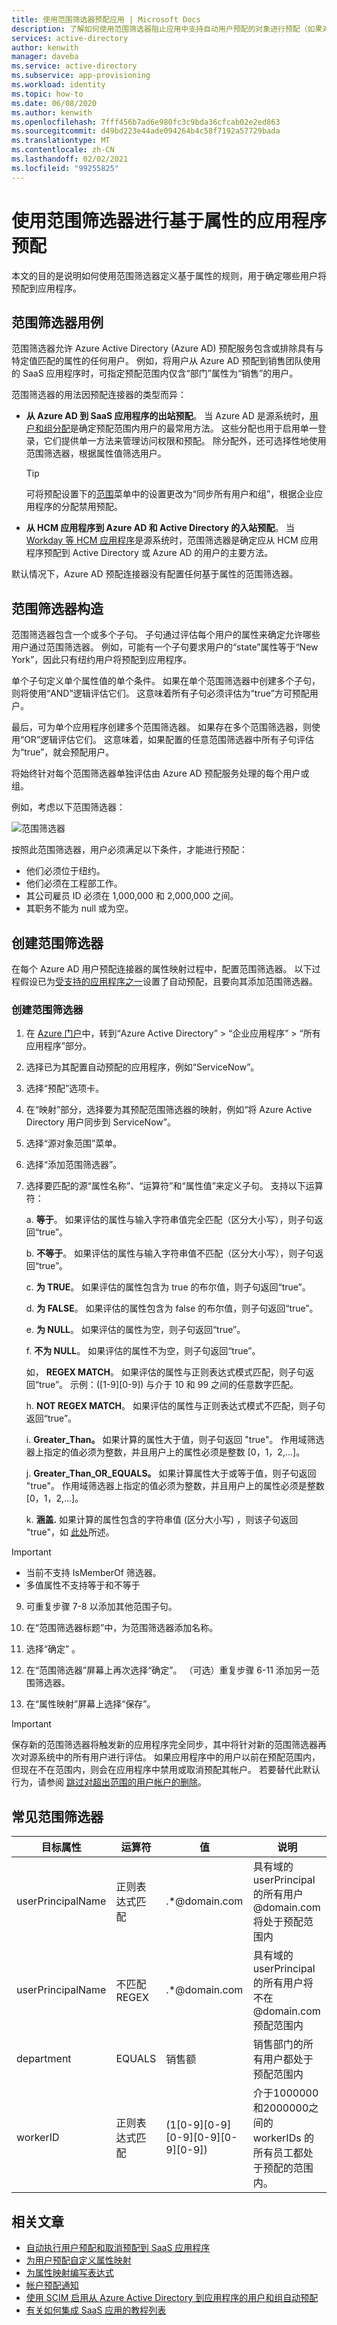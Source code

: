 ```yaml
---
title: 使用范围筛选器预配应用 | Microsoft Docs
description: 了解如何使用范围筛选器阻止应用中支持自动用户预配的对象进行预配（如果对象不满足业务要求）。
services: active-directory
author: kenwith
manager: daveba
ms.service: active-directory
ms.subservice: app-provisioning
ms.workload: identity
ms.topic: how-to
ms.date: 06/08/2020
ms.author: kenwith
ms.openlocfilehash: 7fff456b7ad6e980fc3c9bda36cfcab02e2ed863
ms.sourcegitcommit: d49bd223e44ade094264b4c58f7192a57729bada
ms.translationtype: MT
ms.contentlocale: zh-CN
ms.lasthandoff: 02/02/2021
ms.locfileid: "99255825"
---
```

# <a name="attribute-based-application-provisioning-with-scoping-filters"></a>使用范围筛选器进行基于属性的应用程序预配
本文的目的是说明如何使用范围筛选器定义基于属性的规则，用于确定哪些用户将预配到应用程序。

## <a name="scoping-filter-use-cases"></a>范围筛选器用例

范围筛选器允许 Azure Active Directory (Azure AD) 预配服务包含或排除具有与特定值匹配的属性的任何用户。 例如，将用户从 Azure AD 预配到销售团队使用的 SaaS 应用程序时，可指定预配范围内仅含“部门”属性为“销售”的用户。

范围筛选器的用法因预配连接器的类型而异：

* **从 Azure AD 到 SaaS 应用程序的出站预配**。 当 Azure AD 是源系统时，[用户和组分配](../manage-apps/assign-user-or-group-access-portal.md)是确定预配范围内用户的最常用方法。 这些分配也用于启用单一登录，它们提供单一方法来管理访问权限和预配。 除分配外，还可选择性地使用范围筛选器，根据属性值筛选用户。

    >[!TIP]
    > 可将预配设置下的[范围](../app-provisioning/user-provisioning.md#how-do-i-set-up-automatic-provisioning-to-an-application)菜单中的设置更改为“同步所有用户和组”，根据企业应用程序的分配禁用预配。 

* **从 HCM 应用程序到 Azure AD 和 Active Directory 的入站预配**。 当 [Workday 等 HCM 应用程序](../saas-apps/workday-tutorial.md)是源系统时，范围筛选器是确定应从 HCM 应用程序预配到 Active Directory 或 Azure AD 的用户的主要方法。

默认情况下，Azure AD 预配连接器没有配置任何基于属性的范围筛选器。 

## <a name="scoping-filter-construction"></a>范围筛选器构造

范围筛选器包含一个或多个子句。 子句通过评估每个用户的属性来确定允许哪些用户通过范围筛选器。 例如，可能有一个子句要求用户的“state”属性等于“New York”，因此只有纽约用户将预配到应用程序。 

单个子句定义单个属性值的单个条件。 如果在单个范围筛选器中创建多个子句，则将使用“AND”逻辑评估它们。 这意味着所有子句必须评估为“true”方可预配用户。

最后，可为单个应用程序创建多个范围筛选器。 如果存在多个范围筛选器，则使用“OR”逻辑评估它们。 这意味着，如果配置的任意范围筛选器中所有子句评估为“true”，就会预配用户。

将始终针对每个范围筛选器单独评估由 Azure AD 预配服务处理的每个用户或组。

例如，考虑以下范围筛选器：

![范围筛选器](./media/define-conditional-rules-for-provisioning-user-accounts/scoping-filter.PNG) 

按照此范围筛选器，用户必须满足以下条件，才能进行预配：

* 他们必须位于纽约。
* 他们必须在工程部工作。
* 其公司雇员 ID 必须在 1,000,000 和 2,000,000 之间。
* 其职务不能为 null 或为空。

## <a name="create-scoping-filters"></a>创建范围筛选器
在每个 Azure AD 用户预配连接器的属性映射过程中，配置范围筛选器。 以下过程假设已为[受支持的应用程序之一](../saas-apps/tutorial-list.md)设置了自动预配，且要向其添加范围筛选器。

### <a name="create-a-scoping-filter"></a>创建范围筛选器
1. 在 [Azure 门户](https://portal.azure.com)中，转到“Azure Active Directory” > “企业应用程序” > “所有应用程序”部分。

2. 选择已为其配置自动预配的应用程序，例如“ServiceNow”。

3. 选择“预配”选项卡。

4. 在“映射”部分，选择要为其预配范围筛选器的映射，例如“将 Azure Active Directory 用户同步到 ServiceNow”。

5. 选择“源对象范围”菜单。

6. 选择“添加范围筛选器”。

7. 选择要匹配的源“属性名称”、“运算符”和“属性值”来定义子句。 支持以下运算符：

   a. **等于**。 如果评估的属性与输入字符串值完全匹配（区分大小写），则子句返回“true”。

   b. **不等于**。 如果评估的属性与输入字符串值不匹配（区分大小写），则子句返回“true”。

   c. **为 TRUE**。 如果评估的属性包含为 true 的布尔值，则子句返回“true”。

   d. **为 FALSE**。 如果评估的属性包含为 false 的布尔值，则子句返回“true”。

   e. **为 NULL**。 如果评估的属性为空，则子句返回“true”。

   f. **不为 NULL**。 如果评估的属性不为空，则子句返回“true”。

   如， **REGEX MATCH**。 如果评估的属性与正则表达式模式匹配，则子句返回“true”。 示例：([1-9][0-9]) 与介于 10 和 99 之间的任意数字匹配。

   h. **NOT REGEX MATCH**。 如果评估的属性与正则表达式模式不匹配，则子句返回“true”。
   
   i. **Greater_Than。** 如果计算的属性大于值，则子句返回 "true"。 作用域筛选器上指定的值必须为整数，并且用户上的属性必须是整数 [0，1，2,...]。 
   
   j. **Greater_Than_OR_EQUALS。** 如果计算属性大于或等于值，则子句返回 "true"。 作用域筛选器上指定的值必须为整数，并且用户上的属性必须是整数 [0，1，2,...]。 
   
   k. **涵盖.** 如果计算的属性包含的字符串值 (区分大小写) ，则该子句返回 "true"，如 [此处](/dotnet/api/system.string.contains)所述。 


>[!IMPORTANT] 
> - 当前不支持 IsMemberOf 筛选器。
> - 多值属性不支持等于和不等于

9. 可重复步骤 7-8 以添加其他范围子句。

10. 在“范围筛选器标题”中，为范围筛选器添加名称。

11. 选择“确定”  。

12. 在“范围筛选器”屏幕上再次选择“确定”。 （可选）重复步骤 6-11 添加另一范围筛选器。

13. 在“属性映射”屏幕上选择“保存”。 

>[!IMPORTANT] 
> 保存新的范围筛选器将触发新的应用程序完全同步，其中将针对新的范围筛选器再次对源系统中的所有用户进行评估。 如果应用程序中的用户以前在预配范围内，但现在不在范围内，则会在应用程序中禁用或取消预配其帐户。 若要替代此默认行为，请参阅 [跳过对超出范围的用户帐户的删除](../app-provisioning/skip-out-of-scope-deletions.md)。


## <a name="common-scoping-filters"></a>常见范围筛选器
| 目标属性| 运算符 | 值 | 说明|
|----|----|----|----|
|userPrincipalName|正则表达式匹配|.\*@domain.com |具有域的 userPrincipal 的所有用户 @domain.com 将处于预配范围内|
|userPrincipalName|不匹配 REGEX|.\*@domain.com|具有域的 userPrincipal 的所有用户将不在 @domain.com 预配范围内|
|department|EQUALS|销售额|销售部门的所有用户都处于预配范围内|
|workerID|正则表达式匹配|(1[0-9][0-9][0-9][0-9][0-9][0-9])| 介于1000000和2000000之间的 workerIDs 的所有员工都处于预配的范围内。|

## <a name="related-articles"></a>相关文章
* [自动执行用户预配和取消预配到 SaaS 应用程序](../app-provisioning/user-provisioning.md)
* [为用户预配自定义属性映射](../app-provisioning/customize-application-attributes.md)
* [为属性映射编写表达式](functions-for-customizing-application-data.md)
* [帐户预配通知](../app-provisioning/user-provisioning.md)
* [使用 SCIM 启用从 Azure Active Directory 到应用程序的用户和组自动预配](../app-provisioning/use-scim-to-provision-users-and-groups.md)
* [有关如何集成 SaaS 应用的教程列表](../saas-apps/tutorial-list.md)
